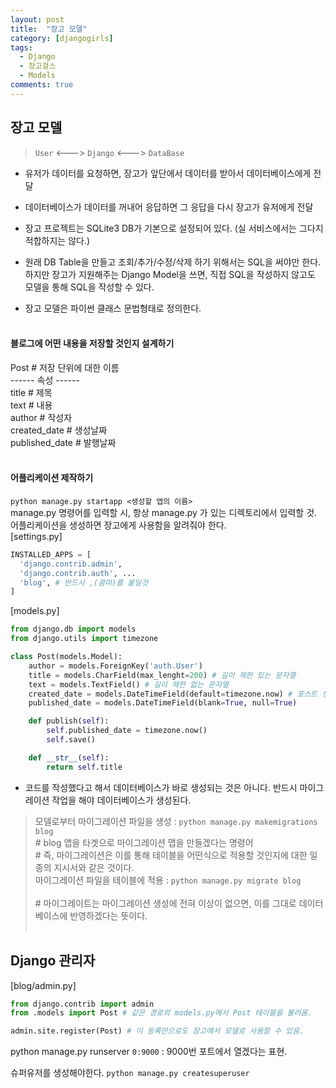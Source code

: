 ```yaml
---
layout: post
title:  "장고 모델"
category: [djangogirls]
tags:
  - Django
  - 장고걸스
  - Models
comments: true
---
```


## 장고 모델
> `User` <---> `Django` <---> `DataBase` <br>

- 유저가 데이터를 요청하면, 장고가 앞단에서 데이터를 받아서 데이터베이스에게 전달
- 데이터베이스가 데이터를 꺼내어 응답하면 그 응답을 다시 장고가 유저에게 전달

- 장고 프로젝트는 SQLite3 DB가 기본으로 설정되어 있다. (실 서비스에서는 그다지 적합하지는 않다.)
- 원래 DB Table을 만들고 조회/추가/수정/삭제 하기 위해서는 SQL을 써야만 한다. 하지만 장고가 지원해주는 Django Model을 쓰면, 직접 SQL을 작성하지 않고도 모델을 통해 SQL을 작성할 수 있다.
- 장고 모델은 파이썬 클래스 문법형태로 정의한다.<br><br>

#### 블로그에 어떤 내용을 저장할 것인지 설계하기
Post \# 저장 단위에 대한 이름<br>
------ 속성 ------<br>
title \# 제목<br>
text \# 내용<br>
author \# 작성자<br>
created_date \# 생성날짜<br>
published_date \# 발행날짜 <br><br>

#### 어플리케이션 제작하기
`python manage.py startapp <생성할 앱의 이름>`<br>
manage.py 명령어를 입력할 시, 항상 manage.py 가 있는 디렉토리에서 입력할 것. <br>
어플리케이션을 생성하면 장고에게 사용함을 알려줘야 한다. <br>
[settings.py]
```python
INSTALLED_APPS = [
  'django.contrib.admin',
  'django.contrib.auth', ...
  'blog', # 반드시 ,(콤마)를 붙일것
]
```
[models.py]
```python
from django.db import models
from django.utils import timezone

class Post(models.Model):
    author = models.ForeignKey('auth.User')
    title = models.CharField(max_lenght=200) # 길이 제한 있는 문자열
    text = models.TextField() # 길이 제한 없는 문자열
    created_date = models.DateTimeField(default=timezone.now) # 포스트 생성시 현재 시간이 자동으로 기입된다.
    published_date = models.DateTimeField(blank=True, null=True)

    def publish(self):
        self.published_date = timezone.now()
        self.save()

    def __str__(self):
        return self.title
```
- 코드를 작성했다고 해서 데이터베이스가 바로 생성되는 것은 아니다. 반드시 마이그레이션 작업을 해야 데이터베이스가 생성된다.
> 모델로부터 마이그레이션 파일을 생성 : `python manage.py makemigrations blog`<br> \# blog 앱을 타겟으로 마이그레이션 맵을 만들겠다는 명령어 <br>
\# 즉, 마이그레이션은 이를 통해 테이블을 어떤식으로 적용할 것인지에 대한 일종의 지시서와 같은 것이다.<br>
마이그레이션 파일을 테이블에 적용 : `python manage.py migrate blog`<br><br>
\# 마이그레이트는 마이그레이션 생성에 전혀 이상이 없으면, 이를 그대로 데이터베이스에 반영하겠다는 뜻이다.
<br><br>

## Django 관리자
[blog/admin.py]
```python
from django.contrib import admin
from .models import Post # 같은 경로의 models.py에서 Post 테이블을 불러옴.

admin.site.register(Post) # 이 등록만으로도 장고에서 모델로 사용할 수 있음.
```
python manage.py runserver `0:9000` : 9000번 포트에서 열겠다는 표현.

슈퍼유저를 생성해야한다. `python manage.py createsuperuser`

